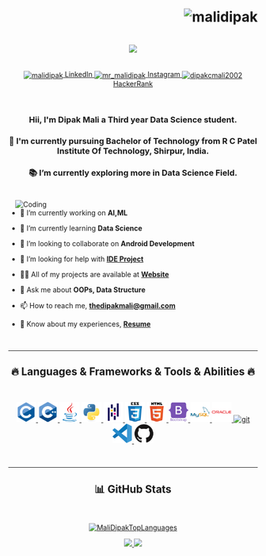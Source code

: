 <h1 align="center"><p align="center">
<div align="right">
<p> <img src="https://komarev.com/ghpvc/?username=malidipak&label=Profile%20views&color=0e75b6&style=flat" alt="malidipak" /> </p>
</div>
  <a href="https://github.com/DenverCoder1/readme-typing-svg"><img src="https://readme-typing-svg.herokuapp.com?lines=Hello,folks!!👋;Nice+to+meet+you!;I'm+Dipak+Mali....;Passionate+Developer👨‍💻;Data+Science+Student;Competitive+Programmer;DS%20|%20Algorithms%20|%20OOP%20;Always%20learning%20new%20things&center=true&width=500&height=30"></a>
</p></h1>

<p align="center">
<a href="https://linkedin.com/in/malidipak" target="blank"><img align="center" src="https://raw.githubusercontent.com/rahuldkjain/github-profile-readme-generator/master/src/images/icons/Social/linked-in-alt.svg" alt="malidipak" height="30" width="40" /> <span> LinkedIn </span> </a>
<a href="https://instagram.com/mr_malidipak" target="blank"><img align="center" src="https://raw.githubusercontent.com/rahuldkjain/github-profile-readme-generator/master/src/images/icons/Social/instagram.svg" alt="mr_malidipak" height="30" width="40" /> <span> Instagram </span> </a>
<a href="https://www.hackerrank.com/dipakcmali2002" target="blank"><img align="center" src="https://raw.githubusercontent.com/rahuldkjain/github-profile-readme-generator/master/src/images/icons/Social/hackerrank.svg" alt="dipakcmali2002" height="30" width="40" /> <span> HackerRank </span></a>
</p>
<br>

<h3 align="center">Hii, I'm Dipak Mali a Third year Data Science student.</h3>
<h3 align='center'>🔬 I'm currently pursuing Bachelor of Technology from R C Patel Institute Of Technology, Shirpur, India.</h3>
<h3 align="center">📚 I’m currently exploring more in Data Science Field.</h3>

<h1></h1>

<img align="right" alt="Coding" width="490" src="https://user-images.githubusercontent.com/96681905/183311916-ed87a117-a6a7-494d-a835-7ebc7cf4e818.gif"/>

- 🔭 I’m currently working on **AI,ML**

- 🌱 I’m currently learning **Data Science**

- 👯 I’m looking to collaborate on **Android Development**

- 🤝 I’m looking for help with [**IDE Project**](https://github.com/MaliDipak/Integrated-Development-Environment)

- 👨‍💻 All of my projects are available at [**Website**](https://malidipak.github.io/portfolio/)

- 💬 Ask me about **OOPs, Data Structure**

- 📫 How to reach me, **thedipakmali@gmail.com**

- 📄 Know about my experiences, [**Resume**](https://malidipak.github.io/portfolio/Dipak_Mali-Resume.pdf)

<br>



<hr>
<h2 align="center">🔥 Languages & Frameworks & Tools & Abilities 🔥</h2>
<br>
<p align="center">
<a href="https://www.cprogramming.com/" target="_blank" rel="noreferrer"> <img src="https://raw.githubusercontent.com/devicons/devicon/master/icons/c/c-original.svg" alt="c" width="40" height="40"/> </a> <a href="https://www.w3schools.com/cpp/" target="_blank" rel="noreferrer"> <img src="https://raw.githubusercontent.com/devicons/devicon/master/icons/cplusplus/cplusplus-original.svg" alt="cplusplus" width="40" height="40"/> </a> <a href="https://www.java.com" target="_blank" rel="noreferrer"> <img src="https://raw.githubusercontent.com/devicons/devicon/master/icons/java/java-original.svg" alt="java" width="40" height="40"/> </a> <a href="https://www.python.org" target="_blank" rel="noreferrer"> <img src="https://raw.githubusercontent.com/devicons/devicon/master/icons/python/python-original.svg" alt="python" width="40" height="40"/> </a>   <a href="https://pandas.pydata.org/" target="_blank" rel="noreferrer"> <img src="https://raw.githubusercontent.com/devicons/devicon/2ae2a900d2f041da66e950e4d48052658d850630/icons/pandas/pandas-original.svg" alt="pandas" width="40" height="40"/> </a>    <a href="https://www.w3schools.com/css/" target="_blank" rel="noreferrer"> <img src="https://raw.githubusercontent.com/devicons/devicon/master/icons/css3/css3-original-wordmark.svg" alt="css3" width="40" height="40"/> </a>   <a href="https://www.w3.org/html/" target="_blank" rel="noreferrer"> <img src="https://raw.githubusercontent.com/devicons/devicon/master/icons/html5/html5-original-wordmark.svg" alt="html5" width="40" height="40"/>    </a>   <a href="https://getbootstrap.com" target="_blank" rel="noreferrer"> <img src="https://raw.githubusercontent.com/devicons/devicon/master/icons/bootstrap/bootstrap-plain-wordmark.svg" alt="bootstrap" width="40" height="40"/> </a>    <a href="https://www.mysql.com/" target="_blank" rel="noreferrer"> <img src="https://raw.githubusercontent.com/devicons/devicon/master/icons/mysql/mysql-original-wordmark.svg" alt="mysql" width="40" height="40"/> </a>   <a href="https://www.oracle.com/" target="_blank" rel="noreferrer"> <img src="https://raw.githubusercontent.com/devicons/devicon/master/icons/oracle/oracle-original.svg" alt="oracle" width="40" height="40"/> </a>  <a href="https://git-scm.com/" target="_blank" rel="noreferrer"> <img src="https://www.vectorlogo.zone/logos/git-scm/git-scm-icon.svg" alt="git" width="40" height="40"/> </a>  <a href="[https://git-scm.com/" target="_blank" rel="noreferrer"> <img src="https://raw.githubusercontent.com/devicons/devicon/2ae2a900d2f041da66e950e4d48052658d850630/icons/vscode/vscode-original.svg" alt="vs code" width="40" height="40"/> </a>  <a href="[https://git-scm.com/" target="_blank" rel="noreferrer"> <img src="https://raw.githubusercontent.com/devicons/devicon/2ae2a900d2f041da66e950e4d48052658d850630/icons/github/github-original.svg" alt="vs code" width="40" height="40"/> </a>
</p>
<br>
<hr>


  <div>
    <h2 align="center"> 📊 GitHub Stats </h2>
      <br/>
        <p align="center">
          <a href="https://github.com/malidipak/">
          <img src="https://github-readme-stats.vercel.app/api/top-langs?username=malidipak&show_icons=true&locale=en&layout=compact" alt="MaliDipakTopLanguages" /></a>
        </p>
        <p align="center">
          <a href="https://github.com/malidipak/">
          <img width="49.5%" src="https://github-readme-stats.vercel.app/api?username=malidipak&show_icons=true&locale=en" />
          <img width="49.5%" src="https://github-readme-streak-stats.herokuapp.com/?user=malidipak&" />
          </a>
       </p>
     <br>
  </div>  
